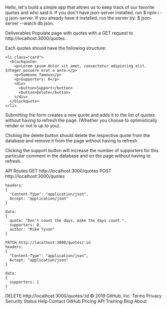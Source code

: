 Hello, let's build a simple app that allows us to keep track of our favorite quotes and who said it.
If you don't have json-server installed, run $ npm i -g json-server.
If you already have it installed, run the server by: $ json-server --watch db.json.

Deliverables
Populate page with quotes with a GET request to http://localhost:3000/quotes.

Each quotes should have the following structure:
```
<li class="card">
  <blockquote>
    <p>Lorem ipsum dolor sit amet, consectetur adipiscing elit. Integer posuere erat a ante.</p>
    <p>Someone famous</p>
    <p>Supporters: 0</p>
    <div>
      <button>Support</button>
      <button>Delete</button>
    </div>
  </blockquote>
</li>
```
Submitting the form creates a new quote and adds it to the list of quotes without having to refresh the page. (Whether you choose to optimistically render or not is up to you).

Clicking the delete button should delete the respective quote from the database and remove it from the page without having to refresh.

Clicking the support button will increase the number of supporters for this particular comment in the database and on the page without having to refresh.

API Routes
GET http://localhost:3000/quotes
POST http://localhost:3000/quotes

```
headers:
{
  "Content-Type": "application/json",
  Accept: "application/json"
}
```
```
data:
{
  quote: "Don't count the days, make the days count.",
  supporters: 0,
  author: "Mike Tyson"
}
```
```
PATCH http://localhost:3000/quotes/:id
headers:
{
  "Content-Type": "application/json",
  Accept: "application/json"
}
```
```
data:
{
  supporters: 1
}
```
DELETE http://localhost:3000/quotes/:id
© 2019 GitHub, Inc.
Terms
Privacy
Security
Status
Help
Contact GitHub
Pricing
API
Training
Blog
About
